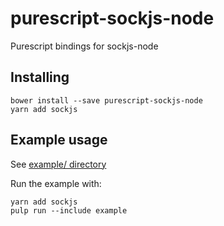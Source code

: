 # purescript-sockjs-node
Purescript bindings for sockjs-node

## Installing
```
bower install --save purescript-sockjs-node
yarn add sockjs
```

## Example usage
See [example/ directory](https://github.com/FruitieX/purescript-sockjs-node/tree/master/example)

Run the example with:

```
yarn add sockjs
pulp run --include example
```
